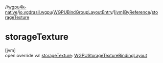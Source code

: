 //[wgpu4k-native](../../../../index.md)/[io.ygdrasil.wgpu](../../index.md)/[WGPUBindGroupLayoutEntry](../index.md)/[[jvm]ByReference](index.md)/[storageTexture](storage-texture.md)

# storageTexture

[jvm]\
open override val [storageTexture](storage-texture.md): [WGPUStorageTextureBindingLayout](../../-w-g-p-u-storage-texture-binding-layout/index.md)